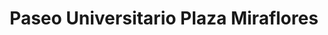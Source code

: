 ---
title: "Paseo Universitario Plaza Miraflores"
url: /tegucigalpa/paseo-universitario-plaza-miraflores/
shop: Allgemein
---